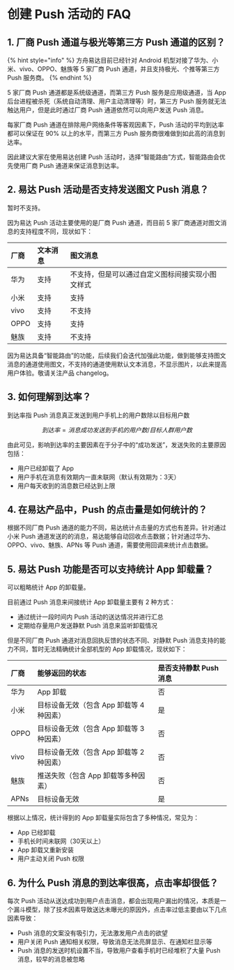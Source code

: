 # 创建 Push 活动的 FAQ

## 1. 厂商 Push 通道与极光等第三方 Push 通道的区别？

{% hint style="info" %}
方舟易达目前已经针对 Android 机型对接了华为、小米、vivo、OPPO、魅族等 5 家厂商 Push 通道，并且支持极光、个推等第三方 Push 服务商。
{% endhint %}

5 家厂商 Push 通道都是系统级通道，而第三方 Push 服务是应用级通道，当 App 后台进程被杀死（系统自动清理、用户主动清理等）时，第三方 Push 服务就无法触达用户，但是此时通过厂商 Push 通道依然可以向用户发送 Push 消息。

每家厂商 Push 通道在排除用户网络条件等客观因素下，Push 活动的平均到达率都可以保证在 90% 以上的水平，而第三方 Push 服务商很难做到如此高的消息到达率。

因此建议大家在使用易达创建 Push 活动时，选择“智能路由”方式，智能路由会优先使用厂商 Push 通道来保证消息到达率。

## 2. 易达 Push 活动是否支持发送图文 Push 消息？

暂时不支持。

因为易达 Push 活动主要使用的是厂商 Push 通道，而目前 5 家厂商通道对图文消息的支持程度不同，现状如下：

| 厂商 | 文本消息 | 图文消息 |
| :--- | :--- | :--- |
| 华为 | 支持 | 不支持，但是可以通过自定义图标间接实现小图文样式 |
| 小米 | 支持 | 支持 |
| vivo | 支持 | 不支持 |
| OPPO | 支持 | 支持 |
| 魅族 | 支持 | 不支持 |

因为易达具备“智能路由”的功能，后续我们会迭代加强此功能，做到能够支持图文消息的通道使用图文，不支持的通道使用默认文本消息，不显示图片，以此来提高用户体验。敬请关注产品 changelog。

## 3. 如何理解到达率？

到达率指 Push 消息真正发送到用户手机上的用户数除以目标用户数

$$
到达率=消息成功发送到手机的用户数/目标人群用户数
$$

由此可见，影响到达率的主要因素在于分子中的“成功发送”，发送失败的主要原因包括：

* 用户已经卸载了 App
* 用户手机在消息有效期内一直未联网（默认有效期为：3天）
* 用户每天收到的消息数已经达到上限

## 4. 在易达产品中，Push 的点击量是如何统计的？

根据不同厂商 Push 通道的能力不同，易达统计点击量的方式也有差异。针对通过小米 Push 通道发送的的消息，易达能够自动回收点击数据；针对通过华为、OPPO、vivo、魅族、APNs 等 Push 通道，需要使用回调来统计点击数据。

## 5. 易达 Push 功能是否可以支持统计 App 卸载量？

可以粗略统计 App 的卸载量。

目前通过 Push 消息来间接统计 App 卸载量主要有 2 种方式：

* 通过统计一段时间内 Push 活动的送达情况并进行汇总
* 定期给存量用户发送静默 Push 消息来监听卸载情况

但是不同厂商 Push 通道对消息回执反馈的状态不同、对静默 Push 消息支持的能力不同，暂时无法精确统计全部机型的 App 卸载情况，现状如下：

| 厂商 | 能够返回的状态 | 是否支持静默 Push 消息 |
| :--- | :--- | :--- |
| 华为 | App 卸载 | 否 |
| 小米 | 目标设备无效（包含 App 卸载等 4 种因素） | 是 |
| OPPO | 目标设备无效（包含 App 卸载等 3 种因素） | 否 |
| vivo | 目标设备无效（包含 App 卸载等 2 种因素） | 否 |
| 魅族 | 推送失败（包含 App 卸载等多种因素） | 否 |
| APNs | 目标设备无效 | 是 |

根据以上情况，统计得到的 App 卸载量实际包含了多种情况，常见为：

* App 已经卸载
* 手机长时间未联网（30天以上）
* App 卸载又重新安装
* 用户主动关闭 Push 权限

## 6. 为什么 Push 消息的到达率很高，点击率却很低？

每次 Push 活动从送达成功到用户点击消息，都会出现用户漏出的情况，本质是一个漏斗模型，除了技术因素导致送达未曝光的原因外，点击率过低主要由以下几点因素导致：

* Push 消息的文案没有吸引力，无法激发用户点击的欲望
* 用户关闭 Push 通知相关权限，导致消息无法亮屏显示、在通知栏显示等
* Push 消息的发送时机设置不当，导致用户查看手机时已经堆积了大量 Push 消息，较早的消息被忽略














